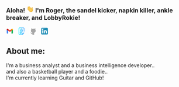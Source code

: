 ### Aloha! <img src="media/Waving hand.webp" width="20">  I'm Roger, the sandel kicker, napkin killer, ankle breaker, and LobbyRokie!


[<img src="media/Gmail Icon new.png" width="20">](mailto:rogerchen0418@gmail.com) &nbsp;
[<img src="media/Resume Blue.png" width="20">](https://lobbyrokie.github.io/cv/) &nbsp; 
[<img src="media/GitHub icon 3.png" width="20">](https://github.com/LobbyRokie) &nbsp;
[<img src="media/Linkedin icon 3.png" width="20">](https://www.linkedin.com/in/rogerchen0418/) <br>


## About me:
I'm a business analyst and a business intelligence developer.. <br>
and also a basketball player and a foodie.. <br>
I'm currently learning Guitar and GitHub!




<!--
**LobbyRokie/LobbyRokie** is a ✨ _special_ ✨ repository because its `README.md` (this file) appears on your GitHub profile.

Here are some ideas to get you started:

- 🔭 I’m currently working on ...
- 🌱 I’m currently learning ...
- 👯 I’m looking to collaborate on ...
- 🤔 I’m looking for help with ...
- 💬 Ask me about ...
- 📫 How to reach me: ...
- 😄 Pronouns: ...
- ⚡ Fun fact: ...
-->
